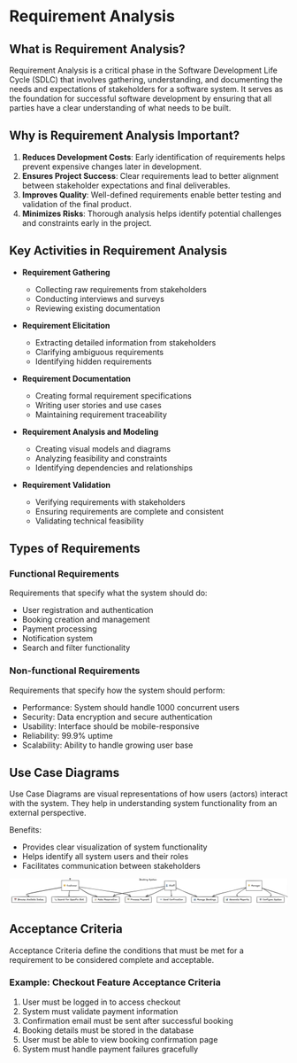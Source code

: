 # Requirement Analysis

## What is Requirement Analysis?
Requirement Analysis is a critical phase in the Software Development Life Cycle (SDLC) that involves gathering, understanding, and documenting the needs and expectations of stakeholders for a software system. It serves as the foundation for successful software development by ensuring that all parties have a clear understanding of what needs to be built.

## Why is Requirement Analysis Important?
1. **Reduces Development Costs**: Early identification of requirements helps prevent expensive changes later in development.
2. **Ensures Project Success**: Clear requirements lead to better alignment between stakeholder expectations and final deliverables.
3. **Improves Quality**: Well-defined requirements enable better testing and validation of the final product.
4. **Minimizes Risks**: Thorough analysis helps identify potential challenges and constraints early in the project.

## Key Activities in Requirement Analysis
* **Requirement Gathering**
  - Collecting raw requirements from stakeholders
  - Conducting interviews and surveys
  - Reviewing existing documentation
  
* **Requirement Elicitation**
  - Extracting detailed information from stakeholders
  - Clarifying ambiguous requirements
  - Identifying hidden requirements
  
* **Requirement Documentation**
  - Creating formal requirement specifications
  - Writing user stories and use cases
  - Maintaining requirement traceability
  
* **Requirement Analysis and Modeling**
  - Creating visual models and diagrams
  - Analyzing feasibility and constraints
  - Identifying dependencies and relationships
  
* **Requirement Validation**
  - Verifying requirements with stakeholders
  - Ensuring requirements are complete and consistent
  - Validating technical feasibility

## Types of Requirements

### Functional Requirements
Requirements that specify what the system should do:
* User registration and authentication
* Booking creation and management
* Payment processing
* Notification system
* Search and filter functionality

### Non-functional Requirements
Requirements that specify how the system should perform:
* Performance: System should handle 1000 concurrent users
* Security: Data encryption and secure authentication
* Usability: Interface should be mobile-responsive
* Reliability: 99.9% uptime
* Scalability: Ability to handle growing user base

## Use Case Diagrams
Use Case Diagrams are visual representations of how users (actors) interact with the system. They help in understanding system functionality from an external perspective.

Benefits:
* Provides clear visualization of system functionality
* Helps identify all system users and their roles
* Facilitates communication between stakeholders

![Booking System Use Case Diagram](alx-booking-uc.png)

## Acceptance Criteria
Acceptance Criteria define the conditions that must be met for a requirement to be considered complete and acceptable.

### Example: Checkout Feature Acceptance Criteria
1. User must be logged in to access checkout
2. System must validate payment information
3. Confirmation email must be sent after successful booking
4. Booking details must be stored in the database
5. User must be able to view booking confirmation page
6. System must handle payment failures gracefully
